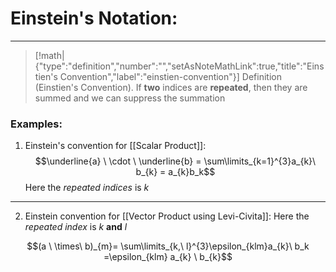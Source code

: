 # Einstein's Notation:
---
> [!math|{"type":"definition","number":"","setAsNoteMathLink":true,"title":"Einstien's Convention","label":"einstien-convention"}] Definition (Einstien's Convention).
> If **two** indices  are **repeated**, then they are summed and we can suppress the summation

### Examples:

1. Einstein's convention for [[Scalar Product]]:
$$\underline{a} \ \cdot \ \underline{b} = \sum\limits_{k=1}^{3}a_{k}\ b_{k} = a_{k}b_k$$Here the *repeated indices* is $k$

---

2. Einstein convention for [[Vector Product using Levi-Civita]]: 
Here the *repeated index* is $k$ **and** $l$

$$(a \ \times\ b)_{m}= \sum\limits_{k,\  l}^{3}\epsilon_{klm}a_{k}\ b_k =\epsilon_{klm} a_{k} \ b_{k}$$

